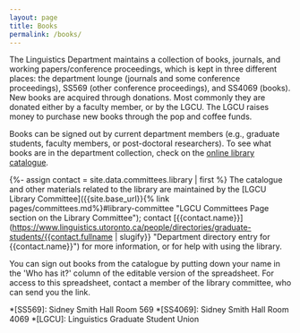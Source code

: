 ```yaml
---
layout: page
title: Books
permalink: /books/
---
```


The Linguistics Department maintains a collection of books, journals, and working papers/conference proceedings, which is kept in three different places: the department lounge (journals and some conference proceedings), SS569 (other conference proceedings), and SS4069 (books). New books are acquired through donations. Most commonly they are donated either by a faculty member, or by the LGCU. The LGCU raises money to purchase new books through the pop and coffee funds.

Books can be signed out by current department members (e.g., graduate students, faculty members, or post-doctoral researchers). To see what books are in the department collection, check on the [online library catalogue](https://docs.google.com/spreadsheets/d/e/2PACX-1vQd_Fpu5FER3aeGnuujwySRi-7nXctVNvlnzHFqSqH5MVZlKT5b6x3M5oWlIRGC7qZmKCSR2aVln5os/pubhtml "LingDept Library Catalogue public version").

{%- assign contact = site.data.committees.library | first %}
The catalogue and other materials related to the library are maintained by the [LGCU Library Committee]({{site.base_url}}{% link pages/committees.md%}#library-committee "LGCU Committees Page section on the Library Committee"); contact [{{contact.name}}](https://www.linguistics.utoronto.ca/people/directories/graduate-students/{{contact.fullname | slugify}} "Department directory entry for {{contact.name}}") for more information, or for help with using the library.

You can sign out books from the catalogue by putting down your name in the 'Who has it?' column of the editable version of the spreadsheet. For access to this spreadsheet, contact a member of the library committee, who can send you the link.

*[SS569]: Sidney Smith Hall Room 569
*[SS4069]: Sidney Smith Hall Room 4069
*[LGCU]: Linguistics Graduate Student Union
